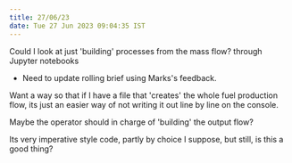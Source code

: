 ```yaml
---
title: 27/06/23
date: Tue 27 Jun 2023 09:04:35 IST
---
```


Could I look at just 'building' processes from the mass flow? through Jupyter notebooks

* Need to update rolling brief using Marks's feedback.

Want a way so that if I have a file that 'creates' the whole fuel production flow, its just an easier way of not writing
it out line by line on the console. 

Maybe the operator should in charge of 'building' the output flow? 

Its very imperative style code, partly by choice I suppose, but still, is this a good thing?
